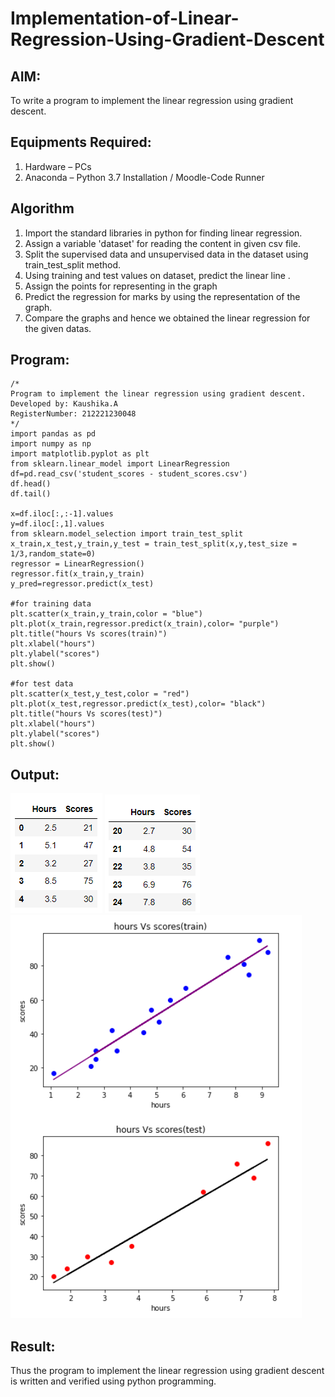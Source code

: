 # Implementation-of-Linear-Regression-Using-Gradient-Descent

## AIM:
To write a program to implement the linear regression using gradient descent.

## Equipments Required:
1. Hardware – PCs
2. Anaconda – Python 3.7 Installation / Moodle-Code Runner

## Algorithm
1. Import the standard libraries in python for finding linear regression.
2. Assign a variable 'dataset' for reading the content in given csv file.
3. Split the supervised data and unsupervised data in the dataset using train_test_split method.
4. Using training and test values on dataset, predict the linear line .
5. Assign the points for representing in the graph
6. Predict the regression for marks by using the representation of the graph.
7. Compare the graphs and hence we obtained the linear regression for the given datas.
## Program:
```
/*
Program to implement the linear regression using gradient descent.
Developed by: Kaushika.A
RegisterNumber: 212221230048 
*/
import pandas as pd
import numpy as np
import matplotlib.pyplot as plt
from sklearn.linear_model import LinearRegression
df=pd.read_csv('student_scores - student_scores.csv')
df.head()
df.tail()

x=df.iloc[:,:-1].values
y=df.iloc[:,1].values
from sklearn.model_selection import train_test_split
x_train,x_test,y_train,y_test = train_test_split(x,y,test_size = 1/3,random_state=0)
regressor = LinearRegression()
regressor.fit(x_train,y_train)
y_pred=regressor.predict(x_test)

#for training data
plt.scatter(x_train,y_train,color = "blue")
plt.plot(x_train,regressor.predict(x_train),color= "purple")
plt.title("hours Vs scores(train)")
plt.xlabel("hours")
plt.ylabel("scores")
plt.show()

#for test data
plt.scatter(x_test,y_test,color = "red")
plt.plot(x_test,regressor.predict(x_test),color= "black")
plt.title("hours Vs scores(test)")
plt.xlabel("hours")
plt.ylabel("scores")
plt.show()
```

## Output:
![](o1.png)
![](o2.png)
![](o3.png)


## Result:
Thus the program to implement the linear regression using gradient descent is written and verified using python programming.
